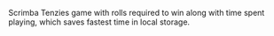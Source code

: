 Scrimba Tenzies game with rolls required to win along with time spent playing, which saves fastest time in local storage.